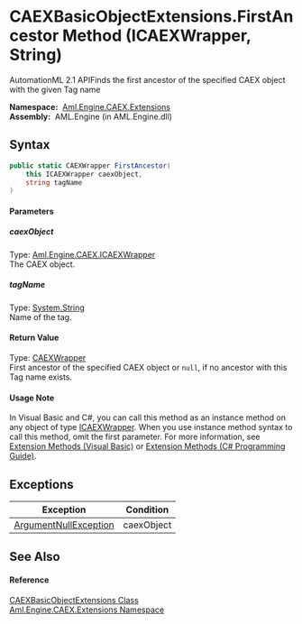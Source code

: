 CAEXBasicObjectExtensions.FirstAncestor Method (ICAEXWrapper, String)
=====================================================================
AutomationML 2.1 APIFinds the first ancestor of the specified CAEX object with the given Tag name

  **Namespace:**  [Aml.Engine.CAEX.Extensions][1]  
  **Assembly:**  AML.Engine (in AML.Engine.dll)

Syntax
------

```csharp
public static CAEXWrapper FirstAncestor(
	this ICAEXWrapper caexObject,
	string tagName
)
```

#### Parameters

##### *caexObject*
Type: [Aml.Engine.CAEX.ICAEXWrapper][2]  
The CAEX object.

##### *tagName*
Type: [System.String][3]  
Name of the tag.

#### Return Value
Type: [CAEXWrapper][4]  
 First ancestor of the specified CAEX object or `null`, if no ancestor with this Tag name exists. 
#### Usage Note
In Visual Basic and C#, you can call this method as an instance method on any object of type [ICAEXWrapper][2]. When you use instance method syntax to call this method, omit the first parameter. For more information, see [Extension Methods (Visual Basic)][5] or [Extension Methods (C# Programming Guide)][6].

Exceptions
----------

Exception                  | Condition  
-------------------------- | ---------- 
[ArgumentNullException][7] | caexObject 


See Also
--------

#### Reference
[CAEXBasicObjectExtensions Class][8]  
[Aml.Engine.CAEX.Extensions Namespace][1]  

[1]: ../README.md
[2]: ../../Aml.Engine.CAEX/ICAEXWrapper/README.md
[3]: https://docs.microsoft.com/dotnet/api/system.string
[4]: ../../Aml.Engine.CAEX/CAEXWrapper/README.md
[5]: https://docs.microsoft.com/dotnet/visual-basic/programming-guide/language-features/procedures/extension-methods
[6]: https://docs.microsoft.com/dotnet/csharp/programming-guide/classes-and-structs/extension-methods
[7]: https://docs.microsoft.com/dotnet/api/system.argumentnullexception
[8]: README.md
[9]: https://www.automationml.org
[10]: ../../icons/logoShade.png